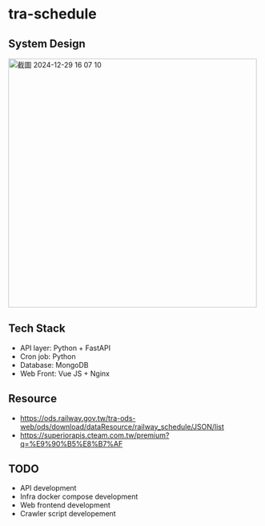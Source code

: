 # tra-schedule



## System Design
<img width="496" alt="截圖 2024-12-29 16 07 10" src="https://github.com/user-attachments/assets/5ad6c270-b8de-4ed8-94eb-c6ade16e5187" />


## Tech Stack
- API layer: Python + FastAPI
- Cron job: Python
- Database: MongoDB
- Web Front: Vue JS + Nginx

## Resource
- https://ods.railway.gov.tw/tra-ods-web/ods/download/dataResource/railway_schedule/JSON/list
- https://superiorapis.cteam.com.tw/premium?q=%E9%90%B5%E8%B7%AF


## TODO
- API development
- Infra docker compose development
- Web frontend development
- Crawler script developement
